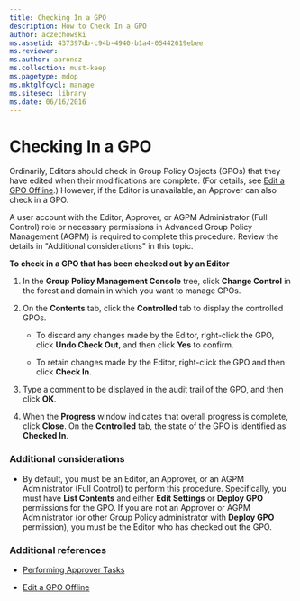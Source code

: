 ```yaml
---
title: Checking In a GPO
description: How to Check In a GPO
author: aczechowski
ms.assetid: 437397db-c94b-4940-b1a4-05442619ebee
ms.reviewer:
ms.author: aaroncz
ms.collection: must-keep
ms.pagetype: mdop
ms.mktglfcycl: manage
ms.sitesec: library
ms.date: 06/16/2016
---
```



# Checking In a GPO


Ordinarily, Editors should check in Group Policy Objects (GPOs) that they have edited when their modifications are complete. (For details, see [Edit a GPO Offline](edit-a-gpo-offline-agpm30ops.md).) However, if the Editor is unavailable, an Approver can also check in a GPO.

A user account with the Editor, Approver, or AGPM Administrator (Full Control) role or necessary permissions in Advanced Group Policy Management (AGPM) is required to complete this procedure. Review the details in "Additional considerations" in this topic.

**To check in a GPO that has been checked out by an Editor**

1.  In the **Group Policy Management Console** tree, click **Change Control** in the forest and domain in which you want to manage GPOs.

2.  On the **Contents** tab, click the **Controlled** tab to display the controlled GPOs.

    -   To discard any changes made by the Editor, right-click the GPO, click **Undo Check Out**, and then click **Yes** to confirm.

    -   To retain changes made by the Editor, right-click the GPO and then click **Check In**.

3.  Type a comment to be displayed in the audit trail of the GPO, and then click **OK**.

4.  When the **Progress** window indicates that overall progress is complete, click **Close**. On the **Controlled** tab, the state of the GPO is identified as **Checked In**.

### Additional considerations

-   By default, you must be an Editor, an Approver, or an AGPM Administrator (Full Control) to perform this procedure. Specifically, you must have **List Contents** and either **Edit Settings** or **Deploy GPO** permissions for the GPO. If you are not an Approver or AGPM Administrator (or other Group Policy administrator with **Deploy GPO** permission), you must be the Editor who has checked out the GPO.

### Additional references

-   [Performing Approver Tasks](performing-approver-tasks-agpm30ops.md)

-   [Edit a GPO Offline](edit-a-gpo-offline-agpm30ops.md)

 

 





